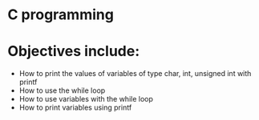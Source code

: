# C programming 
# Objectives include:
* How to print the values of variables of type char, int, unsigned int with printf
* How to use the while loop
* How to use variables with the while loop
* How to print variables using printf
